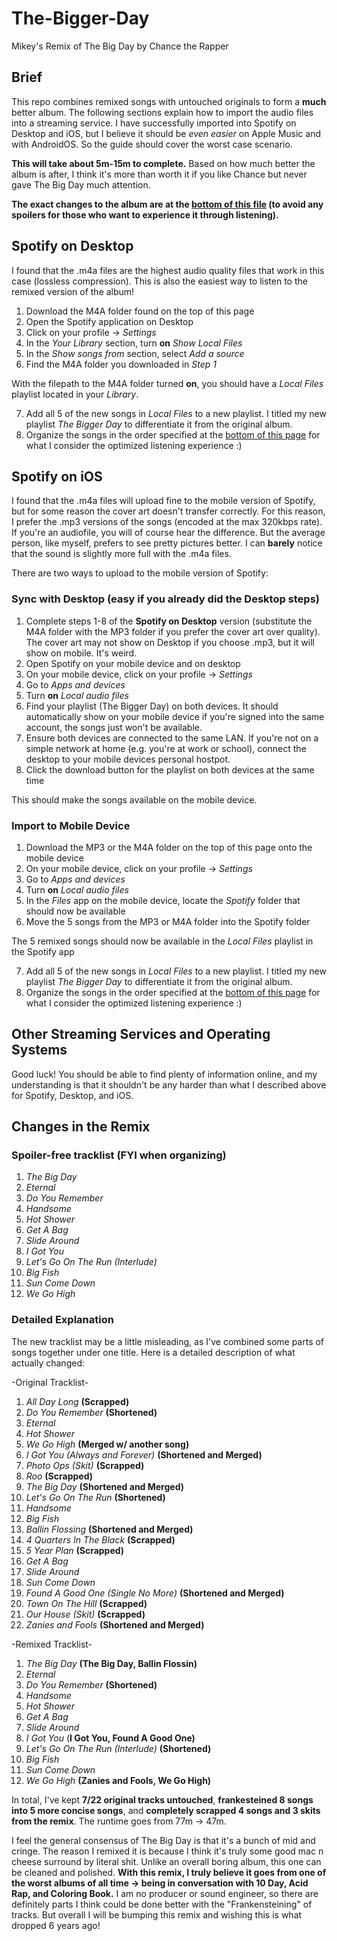 # The-Bigger-Day
Mikey's Remix of The Big Day by Chance the Rapper

## Brief
This repo combines remixed songs with untouched originals to form a **much** better album. The following sections explain how to import the audio files into a streaming service. I have successfully imported into Spotify on Desktop and iOS, but I believe it should be *even easier* on Apple Music and with AndroidOS. So the guide should cover the worst case scenario.

**This will take about 5m-15m to complete.** Based on how much better the album is after, I think it's more than worth it if you like Chance but never gave The Big Day much attention.

**The exact changes to the album are at the [bottom of this file](#detailed-explanation) (to avoid any spoilers for those who want to experience it through listening).**

## Spotify on Desktop
I found that the .m4a files are the highest audio quality files that work in this case (lossless compression). This is also the easiest way to listen to the remixed version of the album!

1. Download the M4A folder found on the top of this page
2. Open the Spotify application on Desktop
3. Click on your profile -> *Settings*
4. In the *Your Library* section, turn **on** *Show Local Files*
5. In the *Show songs from* section, select *Add a source*
6. Find the M4A folder you downloaded in *Step 1*

With the filepath to the M4A folder turned **on**, you should have a *Local Files* playlist located in your *Library*.

7. Add all 5 of the new songs in *Local Files* to a new playlist. I titled my new playlist *The Bigger Day* to differentiate it from the original album.
8. Organize the songs in the order specified at the [bottom of this page](#changes-in-the-remix) for what I consider the optimized listening experience :)

## Spotify on iOS
I found that the .m4a files will upload fine to the mobile version of Spotify, but for some reason the cover art doesn't transfer correctly. For this reason, I prefer the .mp3 versions of the songs (encoded at the max 320kbps rate). If you're an audiofile, you will of course hear the difference. But the average person, like myself, prefers to see pretty pictures better. I can **barely** notice that the sound is slightly more full with the .m4a files.

There are two ways to upload to the mobile version of Spotify:

### Sync with Desktop (easy if you already did the Desktop steps)
1. Complete steps 1-8 of the **Spotify on Desktop** version (substitute the M4A folder with the MP3 folder if you prefer the cover art over quality). The cover art may not show on Desktop if you choose .mp3, but it will show on mobile. It's weird.
2. Open Spotify on your mobile device and on desktop
3. On your mobile device, click on your profile -> *Settings*
4. Go to *Apps and devices*
5. Turn **on** *Local audio files*
6. Find your playlist (The Bigger Day) on both devices. It should automatically show on your mobile device if you're signed into the same account, the songs just won't be available.
7. Ensure both devices are connected to the same LAN. If you're not on a simple network at home (e.g. you're at work or school), connect the desktop to your mobile devices personal hostpot.
8. Click the download button for the playlist on both devices at the same time

This should make the songs available on the mobile device.

### Import to Mobile Device
1. Download the MP3 or the M4A folder on the top of this page onto the mobile device
2. On your mobile device, click on your profile -> *Settings*
3. Go to *Apps and devices*
4. Turn **on** *Local audio files*
5. In the *Files* app on the mobile device, locate the *Spotify* folder that should now be available
6. Move the 5 songs from the MP3 or M4A folder into the Spotify folder

The 5 remixed songs should now be available in the *Local Files* playlist in the Spotify app

7. Add all 5 of the new songs in *Local Files* to a new playlist. I titled my new playlist *The Bigger Day* to differentiate it from the original album.
8. Organize the songs in the order specified at the [bottom of this page](#changes-in-the-remix) for what I consider the optimized listening experience :)

## Other Streaming Services and Operating Systems
Good luck! You should be able to find plenty of information online, and my understanding is that it shouldn't be any harder than what I described above for Spotify, Desktop, and iOS.

## Changes in the Remix

### Spoiler-free tracklist (FYI when organizing)
1. *The Big Day*
2. *Eternal*
3. *Do You Remember*
4. *Handsome*
5. *Hot Shower*
6. *Get A Bag*
7. *Slide Around*
8. *I Got You*
9. *Let's Go On The Run (Interlude)*
10. *Big Fish*
11. *Sun Come Down*
12. *We Go High*

### Detailed Explanation
The new tracklist may be a little misleading, as I've combined some parts of songs together under one title. Here is a detailed description of what actually changed:

-Original Tracklist-
1. *All Day Long* **(Scrapped)**
2. *Do You Remember* **(Shortened)**
3. *Eternal*
4. *Hot Shower*
5. *We Go High* **(Merged w/ another song)**
6. *I Got You (Always and Forever)* **(Shortened and Merged)**
7. *Photo Ops (Skit)* **(Scrapped)**
8. *Roo* **(Scrapped)**
9. *The Big Day* **(Shortened and Merged)**
10. *Let's Go On The Run* **(Shortened)**
11. *Handsome*
12. *Big Fish*
13. *Ballin Flossing* **(Shortened and Merged)**
14. *4 Quarters In The Black* **(Scrapped)**
15. *5 Year Plan* **(Scrapped)**
16. *Get A Bag*
17. *Slide Around*
18. *Sun Come Down*
19. *Found A Good One (Single No More)* **(Shortened and Merged)**
20. *Town On The Hill* **(Scrapped)**
21. *Our House (Skit)* **(Scrapped)**
22. *Zanies and Fools* **(Shortened and Merged)**

-Remixed Tracklist-
1. *The Big Day* **(The Big Day, Ballin Flossin)**
2. *Eternal*
3. *Do You Remember* **(Shortened)**
4. *Handsome*
5. *Hot Shower*
6. *Get A Bag*
7. *Slide Around*
8. *I Got You* (**I Got You, Found A Good One)**
9. *Let's Go On The Run (Interlude)* **(Shortened)**
10. *Big Fish*
11. *Sun Come Down*
12. *We Go High* **(Zanies and Fools, We Go High)**

In total, I've kept **7/22 original tracks untouched**, **frankesteined 8 songs into 5 more concise songs**, and **completely scrapped 4 songs and 3 skits from the remix**. The runtime goes from 77m -> 47m.

I feel the general consensus of The Big Day is that it's a bunch of mid and cringe. The reason I remixed it is because I think it's truly some good mac n cheese surround by literal shit. Unlike an overall boring album, this one can be cleaned and polished. **With this remix, I truly believe it goes from one of the worst albums of all time -> being in conversation with 10 Day, Acid Rap, and Coloring Book.** I am no producer or sound engineer, so there are definitely parts I think could be done better with the "Frankensteining" of tracks. But overall I will be bumping this remix and wishing this is what dropped 6 years ago!
